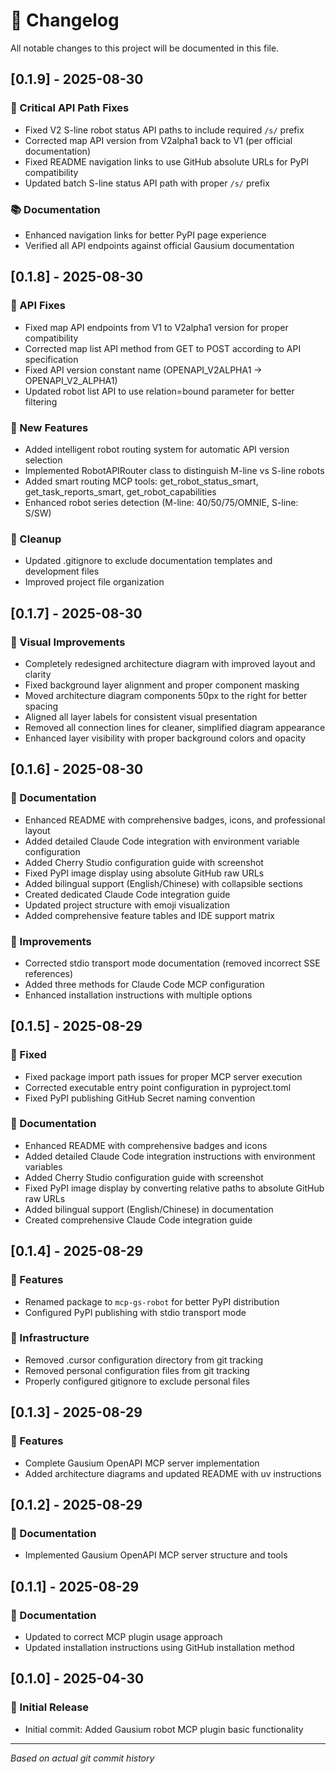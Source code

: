 # 📝 Changelog

All notable changes to this project will be documented in this file.

## [0.1.9] - 2025-08-30

### 🔧 Critical API Path Fixes
- Fixed V2 S-line robot status API paths to include required `/s/` prefix
- Corrected map API version from V2alpha1 back to V1 (per official documentation)
- Fixed README navigation links to use GitHub absolute URLs for PyPI compatibility
- Updated batch S-line status API path with proper `/s/` prefix

### 📚 Documentation  
- Enhanced navigation links for better PyPI page experience
- Verified all API endpoints against official Gausium documentation

## [0.1.8] - 2025-08-30

### 🔧 API Fixes
- Fixed map API endpoints from V1 to V2alpha1 version for proper compatibility
- Corrected map list API method from GET to POST according to API specification
- Fixed API version constant name (OPENAPI_V2ALPHA1 → OPENAPI_V2_ALPHA1)
- Updated robot list API to use relation=bound parameter for better filtering

### 🚀 New Features
- Added intelligent robot routing system for automatic API version selection
- Implemented RobotAPIRouter class to distinguish M-line vs S-line robots
- Added smart routing MCP tools: get_robot_status_smart, get_task_reports_smart, get_robot_capabilities
- Enhanced robot series detection (M-line: 40/50/75/OMNIE, S-line: S/SW)

### 🧹 Cleanup
- Updated .gitignore to exclude documentation templates and development files
- Improved project file organization

## [0.1.7] - 2025-08-30

### 🎨 Visual Improvements
- Completely redesigned architecture diagram with improved layout and clarity
- Fixed background layer alignment and proper component masking
- Moved architecture diagram components 50px to the right for better spacing
- Aligned all layer labels for consistent visual presentation
- Removed all connection lines for cleaner, simplified diagram appearance
- Enhanced layer visibility with proper background colors and opacity

## [0.1.6] - 2025-08-30

### 📝 Documentation
- Enhanced README with comprehensive badges, icons, and professional layout
- Added detailed Claude Code integration with environment variable configuration
- Added Cherry Studio configuration guide with screenshot
- Fixed PyPI image display using absolute GitHub raw URLs
- Added bilingual support (English/Chinese) with collapsible sections
- Created dedicated Claude Code integration guide
- Updated project structure with emoji visualization
- Added comprehensive feature tables and IDE support matrix

### 🔧 Improvements
- Corrected stdio transport mode documentation (removed incorrect SSE references)
- Added three methods for Claude Code MCP configuration
- Enhanced installation instructions with multiple options

## [0.1.5] - 2025-08-29

### 🐛 Fixed
- Fixed package import path issues for proper MCP server execution
- Corrected executable entry point configuration in pyproject.toml
- Fixed PyPI publishing GitHub Secret naming convention

### 📝 Documentation
- Enhanced README with comprehensive badges and icons
- Added detailed Claude Code integration instructions with environment variables
- Added Cherry Studio configuration guide with screenshot
- Fixed PyPI image display by converting relative paths to absolute GitHub raw URLs
- Added bilingual support (English/Chinese) in documentation
- Created comprehensive Claude Code integration guide

## [0.1.4] - 2025-08-29

### 🚀 Features
- Renamed package to `mcp-gs-robot` for better PyPI distribution
- Configured PyPI publishing with stdio transport mode

### 🔧 Infrastructure  
- Removed .cursor configuration directory from git tracking
- Removed personal configuration files from git tracking
- Properly configured gitignore to exclude personal files

## [0.1.3] - 2025-08-29

### 🚀 Features
- Complete Gausium OpenAPI MCP server implementation
- Added architecture diagrams and updated README with uv instructions

## [0.1.2] - 2025-08-29

### 🎨 Documentation
- Implemented Gausium OpenAPI MCP server structure and tools

## [0.1.1] - 2025-08-29

### 📝 Documentation  
- Updated to correct MCP plugin usage approach
- Updated installation instructions using GitHub installation method

## [0.1.0] - 2025-04-30

### 🎉 Initial Release
- Initial commit: Added Gausium robot MCP plugin basic functionality

---

*Based on actual git commit history*